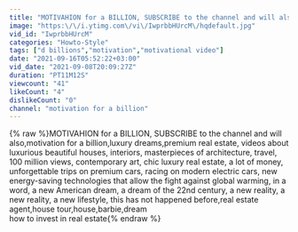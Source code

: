 ```yaml
---
title: "MOTIVAHION for a BILLION, SUBSCRIBE to the channel and will also"
image: "https:\/\/i.ytimg.com\/vi\/IwprbbHUrcM\/hqdefault.jpg"
vid_id: "IwprbbHUrcM"
categories: "Howto-Style"
tags: ["d billions","motivation","motivational video"]
date: "2021-09-16T05:52:22+03:00"
vid_date: "2021-09-08T20:09:27Z"
duration: "PT11M12S"
viewcount: "41"
likeCount: "4"
dislikeCount: "0"
channel: "motivation for a billion"
---
```

{% raw %}MOTIVAHION for a BILLION, SUBSCRIBE to the channel and will also,motivation for a billion,luxury dreams,premium real estate, videos about luxurious beautiful houses, interiors, masterpieces of architecture, travel, 100 million views, contemporary art, chic luxury real estate, a lot of money, unforgettable trips on premium cars, racing on modern electric cars, new energy-saving technologies that allow the fight against global warming, in a word, a new American dream, a dream of the 22nd century, a new reality, a new reality, a new lifestyle, this has not happened before,real estate agent,house tour,house,barbie,dream<br />how to invest in real estate{% endraw %}
